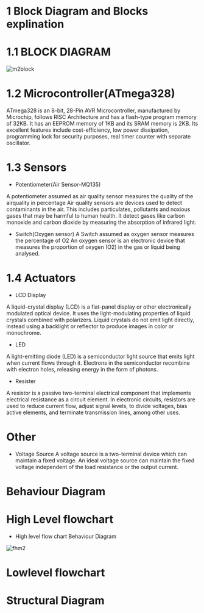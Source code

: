# 1 Block Diagram and Blocks explination
# 1.1 BLOCK DIAGRAM
![m2block](https://user-images.githubusercontent.com/55775183/157248196-b968ee57-8072-48c6-a705-77782aab8a01.png)
# 1.2 Microcontroller(ATmega328)

ATmega328 is an 8-bit, 28-Pin AVR Microcontroller, manufactured by Microchip, follows RISC Architecture and has a flash-type program memory of 32KB.
It has an EEPROM memory of 1KB and its SRAM memory is 2KB. 
Its excellent features include cost-efficiency, low power dissipation, programming lock for security purposes, real timer counter with separate oscillator.

# 1.3 Sensors

- Potentiometer(Air Sensor-MQ135)  

A potentiometer assumed as air quality sensor measures the quality of the airquality in percentage 
Air quality sensors are devices used to detect contaminants in the air. This includes particulates, pollutants and noxious gases that may be harmful to human health. 
It detect gases like carbon monoxide and carbon dioxide by measuring the absorption of infrared light.

- Switch(Oxygen sensor)
A Switch assumed as oxygen sensor measures the percentage of O2
An oxygen sensor is an electronic device that measures the proportion of oxygen (O2) in the gas or liquid being analysed.

# 1.4 Actuators

- LCD Display  

A liquid-crystal display (LCD) is a flat-panel display or other electronically modulated optical device.
It uses the light-modulating properties of liquid crystals combined with polarizers. Liquid crystals do not emit light directly, instead using a backlight or reflector to produce images in color or monochrome.

- LED  

A light-emitting diode (LED) is a semiconductor light source that emits light when current flows through it. 
Electrons in the semiconductor recombine with electron holes, releasing energy in the form of photons.

- Resister 

A resistor is a passive two-terminal electrical component that implements electrical resistance as a circuit element.
In electronic circuits, resistors are used to reduce current flow, adjust signal levels, to divide voltages, bias active elements, and terminate transmission lines, among other uses.
# Other
- Voltage Source
A voltage source is a two-terminal device which can maintain a fixed voltage. An ideal voltage source can maintain the fixed voltage independent of the load resistance or the output current.




# Behaviour Diagram
# High Level flowchart
- High level flow chart Behaviour Diagram

![fhm2](https://user-images.githubusercontent.com/55775183/157248308-3d04470d-60ea-4223-b450-74e21bdb21b5.png)

# Lowlevel flowchart


# Structural Diagram




